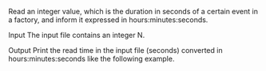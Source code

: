 
Read an integer value, which is the duration in seconds of a certain event in a factory, and inform it expressed in hours:minutes:seconds.

Input
The input file contains an integer N.

Output
Print the read time in the input file (seconds) converted in hours:minutes:seconds like the following example.